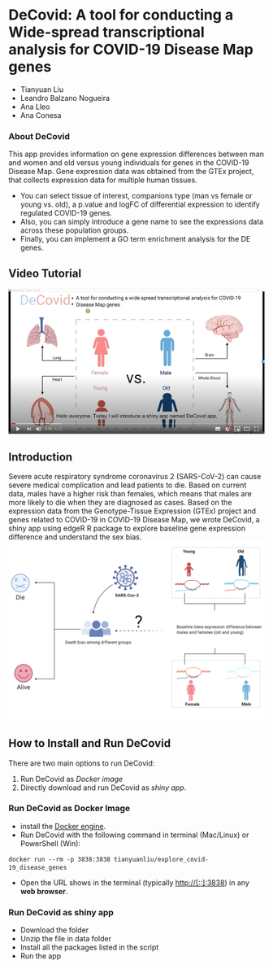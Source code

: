 # DeCovid: A tool for conducting a Wide-spread transcriptional analysis for COVID-19 Disease Map genes

- Tianyuan Liu
- Leandro Balzano Nogueira
- Ana Lleo
- Ana Conesa

### About DeCovid
This app provides information on gene expression differences between man and women and old versus young individuals for genes in the COVID-19 Disease Map. Gene expression data was obtained from the GTEx project, that collects expression data for multiple human tissues.
- You can select tissue of interest, companions type (man vs female or young vs. old), a p.value and logFC of differential expression to identify regulated COVID-19 genes.
- Also, you can simply introduce a gene name to see the expressions data across these population groups.
- Finally, you can implement a GO term enrichment analysis for the DE genes.

## Video Tutorial
[![Watch the video](https://github.com/ConesaLab/DeCovid/blob/master/www/AA65B516-2B6A-463E-AEA5-2C9D7FD4C2D2.jpeg)](https://youtu.be/aBwrSgVLSqQ)

## Introduction
Severe acute respiratory syndrome coronavirus 2 (SARS-CoV-2) can cause severe medical complication and lead patients to die. Based on current data, males have a higher risk than females, which means that males are more likely to die when they are diagnosed as cases. Based on the expression data from the Genotype-Tissue Expression (GTEx) project and genes related to COVID-19  in COVID-19 Disease Map, we wrote DeCovid,  a shiny app using edgeR R package to explore baseline gene expression difference and understand the sex bias.
<img src="https://github.com/ConesaLab/DeCovid/blob/master/www/idea.png">

## How to Install and Run DeCovid

There are two main options to run DeCovid:

1.  Run DeCovid as *Docker image* 
2.  Directly download and run DeCovid as *shiny app*.

### Run  DeCovid as Docker Image

- install the [Docker engine](https://docs.docker.com/engine/install/).
- Run DeCovid with the following command in terminal (Mac/Linux) or PowerShell (Win):
```
docker run --rm -p 3838:3838 tianyuanliu/explore_covid-19_disease_genes
```
- Open the URL shows in the terminal (typically [http://[::]:3838](http://[::]:3838)) in any **web browser**.

### Run  DeCovid as shiny app
- Download the folder
- Unzip the file in data folder
- Install all the packages listed in the script
- Run the app
